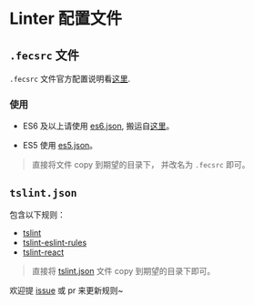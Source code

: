 # Linter 配置文件

## `.fecsrc` 文件

`.fecsrc` 文件官方配置说明看[这里](https://github.com/ecomfe/fecs/wiki/Configuration).

### 使用

- ES6 及以上请使用 [es6.json](./es6.json), 搬运自[这里](https://github.com/ecomfe/eslint-config/blob/master/strict.js)。

- ES5 使用 [es5.json](./es5.json)。

> 直接将文件 copy 到期望的目录下， 并改名为 `.fecsrc` 即可。

## `tslint.json`

包含以下规则：

- [tslint](https://palantir.github.io/tslint/rules/)
- [tslint-eslint-rules](https://github.com/buzinas/tslint-eslint-rules)
- [tslint-react](https://github.com/palantir/tslint-react)

> 直接将 [tslint.json](./tslint.json) 文件 copy 到期望的目录下即可。


欢迎提 [issue](https://github.com/l5oo00/vscode-fecs-plugin/issues/new) 或 pr 来更新规则~
